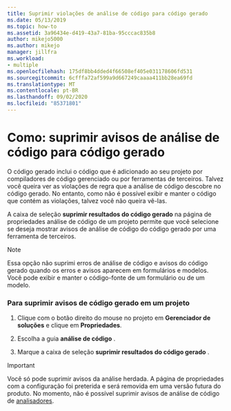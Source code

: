 ```yaml
---
title: Suprimir violações de análise de código para código gerado
ms.date: 05/13/2019
ms.topic: how-to
ms.assetid: 3a96434e-d419-43a7-81ba-95cccac835b8
author: mikejo5000
ms.author: mikejo
manager: jillfra
ms.workload:
- multiple
ms.openlocfilehash: 175df8bb4dded4f66508ef405e031178606fd531
ms.sourcegitcommit: 6cfffa72af599a9d667249caaaa411bb28ea69fd
ms.translationtype: MT
ms.contentlocale: pt-BR
ms.lasthandoff: 09/02/2020
ms.locfileid: "85371801"
---
```

# <a name="how-to-suppress-code-analysis-warnings-for-generated-code"></a>Como: suprimir avisos de análise de código para código gerado

O código gerado inclui o código que é adicionado ao seu projeto por compiladores de código gerenciado ou por ferramentas de terceiros. Talvez você queira ver as violações de regra que a análise de código descobre no código gerado. No entanto, como não é possível exibir e manter o código que contém as violações, talvez você não queira vê-las.

A caixa de seleção **suprimir resultados do código gerado** na página de propriedades análise de código de um projeto permite que você selecione se deseja mostrar avisos de análise de código do código gerado por uma ferramenta de terceiros.

> [!NOTE]
> Essa opção não suprimi erros de análise de código e avisos do código gerado quando os erros e avisos aparecem em formulários e modelos. Você pode exibir e manter o código-fonte de um formulário ou de um modelo.

### <a name="to-suppress-warnings-for-generated-code-in-a-project"></a>Para suprimir avisos de código gerado em um projeto

1. Clique com o botão direito do mouse no projeto em **Gerenciador de soluções** e clique em **Propriedades**.

2. Escolha a guia **análise de código** .

3. Marque a caixa de seleção **suprimir resultados do código gerado** .

> [!IMPORTANT]
> Você só pode suprimir avisos da análise herdada. A página de propriedades com a configuração foi preterida e será removida em uma versão futura do produto. No momento, não é possível suprimir avisos de análise de código de [analisadores](roslyn-analyzers-overview.md).
